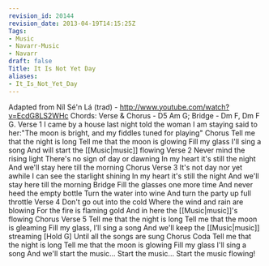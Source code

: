 ```yaml
---
revision_id: 20144
revision_date: 2013-04-19T14:15:25Z
Tags:
- Music
- Navarr-Music
- Navarr
draft: false
Title: It Is Not Yet Day
aliases:
- It_Is_Not_Yet_Day
---
```

Adapted from Níl Sé'n Lá (trad) - http://www.youtube.com/watch?v=EcdG8LS2WHc
Chords: Verse & Chorus - D5 Am G; Bridge - Dm F, Dm F G.
Verse 1
I came by a house last night
told the woman I am staying
said to her:"The moon is bright,
and my fiddles tuned for playing"
Chorus
Tell me that the night is long
Tell me that the moon is glowing
Fill my glass I'll sing a song
And will start the [[Music|music]] flowing
Verse 2
Never mind the rising light
There's no sign of day or dawning
In my heart it's still the night
And we'll stay here till the morning
Chorus
Verse 3
It's not day nor yet awhile
I can see the starlight shining
In my heart it's still the night
And we'll stay here till the morning
Bridge
Fill the glasses one more time
And never heed the empty bottle
Turn the water into wine
And turn the party up full throttle
Verse 4
Don't go out into the cold
Where the wind and rain are blowing
For the fire is flaming gold
And in here the [[Music|music]]'s flowing
Chorus
Verse 5
Tell me that the night is long
Tell me that the moon is gleaming
Fill my glass, I’ll sing a song 
And we'll keep the [[Music|music]] streaming [Hold G]
Until all the songs are sung
Chorus
Coda
Tell me that the night is long
Tell me that the moon is glowing
Fill my glass I'll sing a song
And we'll start the music...
Start the music...
Start the music flowing!
